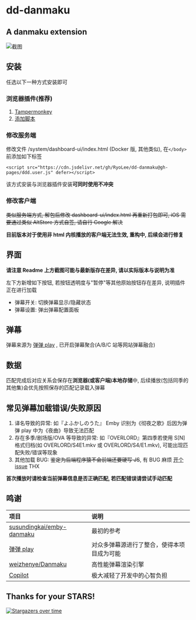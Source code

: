 # dd-danmaku

## A danmaku extension

![截图](https://raw.githubusercontent.com/RyoLee/dd-danmaku/master/S0.png)

## 安装

任选以下一种方式安装即可

### 浏览器插件(推荐)

1. [Tampermonkey](https://www.tampermonkey.net/)
2. [添加脚本](https://cdn.jsdelivr.net/gh/RyoLee/dd-danmaku@gh-pages/ddd.user.js)

### 修改服务端

修改文件 /system/dashboard-ui/index.html (Docker 版, 其他类似), 在`</body>`前添加如下标签

```
<script src="https://cdn.jsdelivr.net/gh/RyoLee/dd-danmaku@gh-pages/ddd.user.js" defer></script>
```

该方式安装与浏览器插件安装**可同时使用不冲突**

### 修改客户端

~~类似服务端方式, 解包后修改 dashboard-ui/index.html 再重新打包即可, iOS 需要通过类似 AltStore 方式自签, 请自行 Google 解决~~

**目前版本对于使用非 html 内核播放的客户端无法生效, 重构中, 后续会进行修复**

## 界面

**请注意 Readme 上方截图可能与最新版存在差异, 请以实际版本与说明为准**

左下方新增如下按钮, 若按钮透明度与"暂停"等其他原始按钮存在差异, 说明插件正在进行加载

-   弹幕开关: 切换弹幕显示/隐藏状态
-   弹幕设置: 弹出弹幕配置面板

    

## 弹幕

弹幕来源为 [弹弹 play](https://www.dandanplay.com/) , 已开启弹幕聚合(A/B/C 站等网站弹幕融合)

## 数据

匹配完成后对应关系会保存在**浏览器(或客户端)本地存储**中, 后续播放(包括同季的其他集)会优先按照保存的匹配记录载入弹幕

## 常见弹幕加载错误/失败原因

1. 译名导致的异常: 如『よふかしのうた』 Emby 识别为《彻夜之歌》后因为弹弹 play 中为《夜曲》导致无法匹配
2. 存在多季/剧场版/OVA 等导致的异常: 如『OVERLORD』第四季若使用 S[N]格式归档(如 OVERLORD/S4E1.mkv 或 OVERLORD/S4/E1.mkv), 可能出现匹配失败/错误等现象
3. 其他加载 BUG: ~~鉴定为后端程序猿不会前端还要硬写 JS~~, 有 BUG 麻烦 [开个 issue](https://github.com/RyoLee/dd-danmaku/issues/new/choose) THX

**首次播放时请检查当前弹幕信息是否正确匹配, 若匹配错误请尝试手动匹配**

## 鸣谢

| 项目                                                                      | 说明                                       |
| :------------------------------------------------------------------------ | :----------------------------------------- |
| [susundingkai/emby-danmaku](https://github.com/susundingkai/emby-danmaku) | 最初的参考                                 |
| [弹弹 play](https://www.dandanplay.com)                                   | 对众多弹幕源进行了整合，使得本项目成为可能 |
| [weizhenye/Danmaku](https://github.com/weizhenye/Danmaku)                 | 高性能弹幕渲染引擎                         |
| [Copilot](https://copilot.github.com/)                                    | 极大减轻了开发中的心智负担                 |

## Thanks for your STARS!

[![Stargazers over time](https://starchart.cc/RyoLee/dd-danmaku.svg)](https://starchart.cc/RyoLee/dd-danmaku)
